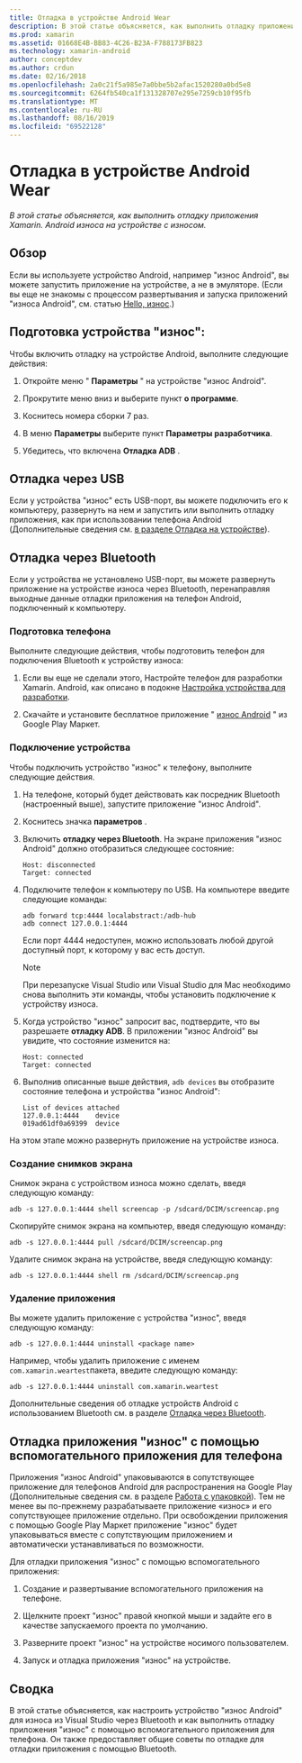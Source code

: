 ```yaml
---
title: Отладка в устройстве Android Wear
description: В этой статье объясняется, как выполнить отладку приложения Xamarin. Android износа на устройстве с износом.
ms.prod: xamarin
ms.assetid: 01668E4B-BB83-4C26-B23A-F788173FB823
ms.technology: xamarin-android
author: conceptdev
ms.author: crdun
ms.date: 02/16/2018
ms.openlocfilehash: 2a0c21f5a985e7a0bbe5b2afac1520280a0bd5e8
ms.sourcegitcommit: 6264fb540ca1f131328707e295e7259cb10f95fb
ms.translationtype: MT
ms.contentlocale: ru-RU
ms.lasthandoff: 08/16/2019
ms.locfileid: "69522128"
---
```

# <a name="debug-on-a-wear-device"></a>Отладка в устройстве Android Wear

_В этой статье объясняется, как выполнить отладку приложения Xamarin. Android износа на устройстве с износом._


## <a name="overview"></a>Обзор

Если вы используете устройство Android, например "износ Android", вы можете запустить приложение на устройстве, а не в эмуляторе. (Если вы еще не знакомы с процессом развертывания и запуска приложений "износа Android", см. статью [Hello, износ](~/android/wear/get-started/hello-wear.md).)

## <a name="prepare-the-wear-device"></a>Подготовка устройства "износ":

Чтобы включить отладку на устройстве Android, выполните следующие действия:

1. Откройте меню " **Параметры** " на устройстве "износ Android".

2. Прокрутите меню вниз и выберите пункт **о программе**.

3. Коснитесь номера сборки 7 раз.

4. В меню **Параметры** выберите пункт **Параметры разработчика**.

5. Убедитесь, что включена **Отладка ADB** .


## <a name="debugging-over-usb"></a>Отладка через USB

Если у устройства "износ" есть USB-порт, вы можете подключить его к компьютеру, развернуть на нем и запустить или выполнить отладку приложения, как при использовании телефона Android (Дополнительные сведения см. [в разделе Отладка на устройстве](~/android/deploy-test/debugging/debug-on-device.md)).


## <a name="debugging-over-bluetooth"></a>Отладка через Bluetooth

Если у устройства не установлено USB-порт, вы можете развернуть приложение на устройстве износа через Bluetooth, перенаправляя выходные данные отладки приложения на телефон Android, подключенный к компьютеру. 

### <a name="prepare-your-phone"></a>Подготовка телефона

Выполните следующие действия, чтобы подготовить телефон для подключения Bluetooth к устройству износа: 

1. Если вы еще не сделали этого, Настройте телефон для разработки Xamarin. Android, как описано в подокне [Настройка устройства для разработки](~/android/get-started/installation/set-up-device-for-development.md).

2. Скачайте и установите бесплатное приложение " [износ Android](https://play.google.com/store/apps/details?id=com.google.android.wearable.app) " из Google Play Маркет.

### <a name="connect-the-device"></a>Подключение устройства

Чтобы подключить устройство "износ" к телефону, выполните следующие действия.

1. На телефоне, который будет действовать как посредник Bluetooth (настроенный выше), запустите приложение "износ Android". 

2. Коснитесь значка **параметров** .

3. Включить **отладку через Bluetooth**. На экране приложения "износ Android" должно отобразиться следующее состояние:

    ```
    Host: disconnected
    Target: connected
    ```

4. Подключите телефон к компьютеру по USB. На компьютере введите следующие команды:

    ```shell
    adb forward tcp:4444 localabstract:/adb-hub
    adb connect 127.0.0.1:4444
    ```

    Если порт 4444 недоступен, можно использовать любой другой доступный порт, к которому у вас есть доступ. 

    > [!NOTE]
    > При перезапуске Visual Studio или Visual Studio для Mac необходимо снова выполнить эти команды, чтобы установить подключение к устройству износа.

5. Когда устройство "износ" запросит вас, подтвердите, что вы разрешаете **отладку ADB**. В приложении "износ Android" вы увидите, что состояние изменится на:

    ```
    Host: connected
    Target: connected
    ```

6. Выполнив описанные выше действия, `adb devices` вы отобразите состояние телефона и устройства "износ Android":

    ```
    List of devices attached
    127.0.0.1:4444    device
    019ad61df0a69399  device
    ```

На этом этапе можно развернуть приложение на устройстве износа.

<a name="screenshots" />

### <a name="taking-screenshots"></a>Создание снимков экрана

Снимок экрана с устройством износа можно сделать, введя следующую команду: 

```shell
adb -s 127.0.0.1:4444 shell screencap -p /sdcard/DCIM/screencap.png
```

Скопируйте снимок экрана на компьютер, введя следующую команду:

```shell
adb -s 127.0.0.1:4444 pull /sdcard/DCIM/screencap.png
```

Удалите снимок экрана на устройстве, введя следующую команду:

```shell
adb -s 127.0.0.1:4444 shell rm /sdcard/DCIM/screencap.png
```


### <a name="uninstalling-an-app"></a>Удаление приложения

Вы можете удалить приложение с устройства "износ", введя следующую команду:

```shell
adb -s 127.0.0.1:4444 uninstall <package name>
```

Например, чтобы удалить приложение с именем `com.xamarin.weartest`пакета, введите следующую команду:

```shell
adb -s 127.0.0.1:4444 uninstall com.xamarin.weartest
```

Дополнительные сведения об отладке устройств Android с использованием Bluetooth см. в разделе [Отладка через Bluetooth](https://developer.android.com/training/wearables/apps/bt-debugging.html).


## <a name="debugging-a-wear-app-with-a-companion-phone-app"></a>Отладка приложения "износ" с помощью вспомогательного приложения для телефона

Приложения "износ Android" упаковываются в сопутствующее приложение для телефонов Android для распространения на Google Play (Дополнительные сведения см. в разделе [Работа с упаковкой](~/android/wear/deploy-test/packaging.md)). Тем не менее вы по-прежнему разрабатываете приложение «износ» и его сопутствующее приложение отдельно. При освобождении приложения с помощью Google Play Маркет приложение "износ" будет упаковываться вместе с сопутствующим приложением и автоматически устанавливаться по возможности.

Для отладки приложения "износ" с помощью вспомогательного приложения: 

1. Создание и развертывание вспомогательного приложения на телефоне.

2. Щелкните проект "износ" правой кнопкой мыши и задайте его в качестве запускаемого проекта по умолчанию.

3. Разверните проект "износ" на устройстве носимого пользователем.

4. Запуск и отладка приложения "износ" на устройстве.

 
## <a name="summary"></a>Сводка

В этой статье объясняется, как настроить устройство "износ Android" для износа из Visual Studio через Bluetooth и как выполнить отладку приложения "износ" с помощью вспомогательного приложения для телефона. Он также предоставляет общие советы по отладке для отладки приложения с помощью Bluetooth.
